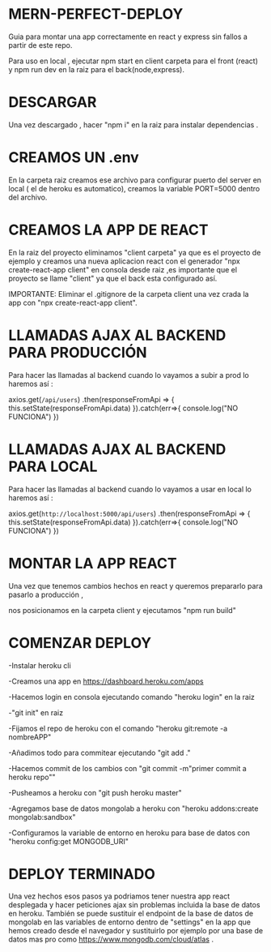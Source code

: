 # MERN-PERFECT-DEPLOY
Guia para montar una app correctamente en react y express sin fallos a partir de este repo.

Para uso en local , ejecutar npm start en client carpeta para el front (react) y npm run dev en la raiz para el back(node,express).

# DESCARGAR
Una vez descargado , hacer "npm i" en la raiz para instalar dependencias . 

# CREAMOS UN .env
 En la carpeta raiz creamos ese archivo para configurar puerto del server en local ( el de heroku es automatico),
  creamos la variable PORT=5000 dentro del archivo.

# CREAMOS LA APP DE REACT 
En la raiz  del proyecto eliminamos "client carpeta" ya que es el proyecto de ejemplo y  creamos una nueva aplicacion react con el generador "npx create-react-app client" en consola desde raiz 
,es importante que el proyecto se llame "client" ya que el back esta configurado así.

IMPORTANTE: Eliminar el .gitignore de la carpeta client una vez crada la app con "npx create-react-app client".

# LLAMADAS AJAX AL BACKEND PARA PRODUCCIÓN
Para hacer las llamadas al backend cuando  lo vayamos a subir a prod lo haremos así :

axios.get(`/api/users`)
    .then(responseFromApi => {
     this.setState(responseFromApi.data)
    }).catch(err=>{
      console.log("NO FUNCIONA")
    })
# LLAMADAS AJAX AL BACKEND PARA LOCAL
Para hacer las llamadas al backend cuando  lo vayamos a usar en local lo haremos así :

axios.get(`http://localhost:5000/api/users`)
    .then(responseFromApi => {
     this.setState(responseFromApi.data)
    }).catch(err=>{
      console.log("NO FUNCIONA")
    })
 
 # MONTAR LA APP REACT
 Una vez que tenemos cambios hechos en react y queremos prepararlo para pasarlo a producción ,
 
 nos posicionamos en la carpeta client y ejecutamos "npm run build"
 
 # COMENZAR DEPLOY
 
 -Instalar heroku cli
 
 -Creamos una app en https://dashboard.heroku.com/apps
 
 -Hacemos login en consola ejecutando comando "heroku login" en la raiz
 
 -"git init" en raiz
 
 -Fijamos el repo de heroku con el comando "heroku git:remote -a nombreAPP"
 
 -Añadimos todo para commitear ejecutando "git add ."
 
 -Hacemos commit de los cambios con "git commit -m"primer commit a heroku repo""
 
 -Pusheamos a heroku con "git push heroku master"
 
 -Agregamos base de datos mongolab a heroku con "heroku addons:create mongolab:sandbox"
 
 -Configuramos la variable de entorno en heroku para base de datos con "heroku config:get MONGODB_URI"
 
 # DEPLOY TERMINADO
 
 Una vez hechos esos pasos ya podriamos tener nuestra app react desplegada y hacer peticiones ajax sin problemas incluida la base de datos en heroku. También se puede sustituir el endpoint de la base de datos de mongolab en las variables de entorno dentro de "settings" en la app que hemos creado desde el navegador  y sustituirlo por ejemplo por una base de datos mas pro como https://www.mongodb.com/cloud/atlas .
 
 
